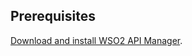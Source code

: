 ## Prerequisites

[Download and install WSO2 API Manager]({{base_path}}/../../../install-and-setup/install/installation-prerequisites/).

